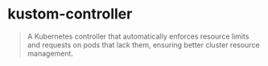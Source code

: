 # kustom-controller
> A Kubernetes controller that automatically enforces resource limits and requests on pods that lack them, ensuring better cluster resource management.

